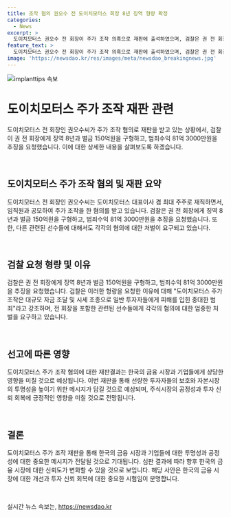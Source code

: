 ```yaml
---
title: 조작 혐의 권오수 전 도이치모터스 회장 8년 징역 형량 확정
categories:
  - News
excerpt: >
  도이치모터스 권오수 전 회장이 주가 조작 의혹으로 재판에 출석하였으며, 검찰은 권 전 회장에게 징역 8년과 벌금 150억원을 구형했다. 이에 대해 권 전 회장은 13명과 공모하여 도이치모터스 주식 600억원 상당을 불법 거래한 혐의를 받고 있다. 또한, 주가조작 선수들에게도 각각 형량이 선고되었으며, 검찰은 시세 조종 행위를 중대 범죄로 규정하고 있다.
feature_text: >
  도이치모터스 권오수 전 회장이 주가 조작 의혹으로 재판에 출석하였으며, 검찰은 권 전 회장에게 징역 8년과 벌금 150억원을 구형했다. 이에 대해 권 전 회장은 13명과 공모하여 도이치모터스 주식 600억원 상당을 불법 거래한 혐의를 받고 있다. 또한, 주가조작 선수들에게도 각각 형량이 선고되었으며, 검찰은 시세 조종 행위를 중대 범죄로 규정하고 있다.
image: 'https://newsdao.kr/res/images/meta/newsdao_breakingnews.jpg'
---
```


<p><img src="https://newsdao.kr/res/images/meta/newsdao_breakingnews.jpg" alt="implanttips 속보" /></p>

<h1 data-ke-size="size26">도이치모터스 주가 조작 재판 관련</h1>

<p>도이치모터스 전 회장인 권오수씨가 주가 조작 혐의로 재판을 받고 있는 상황에서, 검찰이 권 전 회장에게 징역 8년과 벌금 150억원을 구형하고, 범죄수익 81억 3000만원을 추징을 요청했습니다. 이에 대한 상세한 내용을 살펴보도록 하겠습니다.</p>

<p data-ke-size="size16">&nbsp;</p>

<h2 data-ke-size="size24">도이치모터스 주가 조작 혐의 및 재판 요약</h2>

<p>도이치모터스 전 회장인 권오수씨는 도이치모터스 대표이사 겸 최대 주주로 재직하면서, 임직원과 공모하여 주가 조작을 한 혐의를 받고 있습니다. 검찰은 권 전 회장에게 징역 8년과 벌금 150억원을 구형하고, 범죄수익 81억 3000만원을 추징을 요청했습니다. 또한, 다른 관련된 선수들에 대해서도 각각의 혐의에 대한 처벌이 요구되고 있습니다.</p>

<p data-ke-size="size16">&nbsp;</p>

<h2 data-ke-size="size24">검찰 요청 형량 및 이유</h2>

<p>검찰은 권 전 회장에게 징역 8년과 벌금 150억원을 구형하고, 범죄수익 81억 3000만원을 추징을 요청했습니다. 검찰은 이러한 형량을 요청한 이유에 대해 "도이치모터스 주가 조작은 대규모 자금 조달 및 시세 조종으로 일반 투자자들에게 피해를 입힌 중대한 범죄"라고 강조하며, 전 회장을 포함한 관련된 선수들에게 각각의 혐의에 대한 엄중한 처벌을 요구하고 있습니다.</p>

<p data-ke-size="size16">&nbsp;</p>

<h2 data-ke-size="size24">선고에 따른 영향</h2>

<p>도이치모터스 주가 조작 혐의에 대한 재판결과는 한국의 금융 시장과 기업들에게 상당한 영향을 미칠 것으로 예상됩니다. 이번 재판을 통해 선량한 투자자들의 보호와 자본시장의 투명성을 높이기 위한 메시지가 담길 것으로 예상되며, 주식시장의 공정성과 투자 신뢰 회복에 긍정적인 영향을 미칠 것으로 전망됩니다.</p>

<p data-ke-size="size16">&nbsp;</p>

<h2 data-ke-size="size24">결론</h2>

<p>도이치모터스 주가 조작 재판을 통해 한국의 금융 시장과 기업들에 대한 투명성과 공정성에 대한 중요한 메시지가 전달될 것으로 기대됩니다. 심판 결과에 따라 향후 한국의 금융 시장에 대한 신뢰도가 변화할 수 있을 것으로 보입니다. 해당 사안은 한국의 금융 시장에 대한 개선과 투자 신뢰 회복에 대한 중요한 시험임이 분명합니다.</p>

<p data-ke-size="size16">&nbsp;</p>
실시간 뉴스 속보는, <a href="https://newsdao.kr" rel="dofollow">https://newsdao.kr</a>


